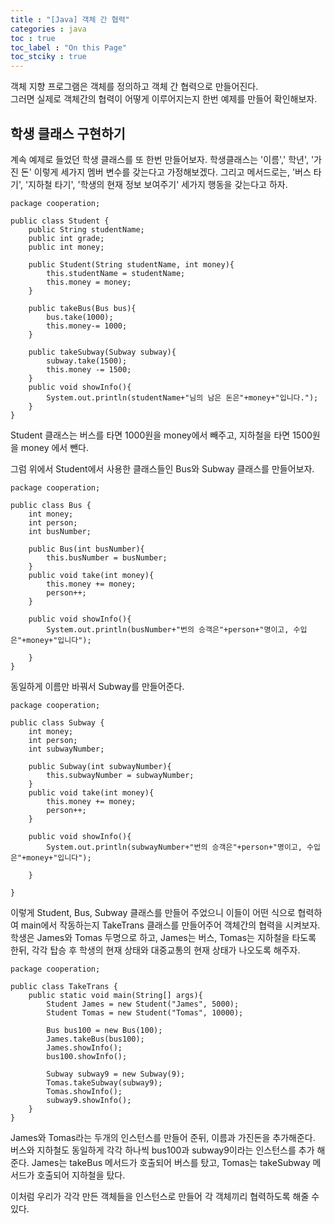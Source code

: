 ```yaml
---
title : "[Java] 객체 간 협력"
categories : java
toc : true
toc_label : "On this Page"
toc_stciky : true
---
```

객체 지향 프로그램은 객체를 정의하고 객체 간 협력으로 만들어진다.    
그러면 실제로 객체간의 협력이 어떻게 이루어지는지 한번 예제를 만들어 확인해보자.   

## 학생 클래스 구현하기
계속 예제로 들었던 학생 클래스를 또 한번 만들어보자. 학생클래스는 '이름',' 학년', '가진 돈' 이렇게 세가지 멤버 변수를 갖는다고 가정해보겠다. 그리고 메서드로는, '버스 타기', '지하철 타기', '학생의 현재 정보 보여주기' 세가지 행동을 갖는다고 하자.
```
package cooperation;

public class Student {
    public String studentName;
    public int grade;
    public int money;

    public Student(String studentName, int money){
        this.studentName = studentName;
        this.money = money;
    }

    public takeBus(Bus bus){
        bus.take(1000);
        this.money-= 1000;
    }

    public takeSubway(Subway subway){
        subway.take(1500);
        this.money -= 1500;
    }
    public void showInfo(){
        System.out.println(studentName+"님의 남은 돈은"+money+"입니다.");
    }
}
```
Student 클래스는 버스를 타면 1000원을 money에서 빼주고, 지하철을 타면 1500원을 money 에서 뺀다.

그럼 위에서 Student에서 사용한 클래스들인 Bus와 Subway 클래스를 만들어보자.
```
package cooperation;

public class Bus {
    int money;
    int person;
    int busNumber;

    public Bus(int busNumber){
        this.busNumber = busNumber;
    }
    public void take(int money){
        this.money += money;
        person++;
    }

    public void showInfo(){
        System.out.println(busNumber+"번의 승객은"+person+"명이고, 수입은"+money+"입니다");

    }
}
```
동일하게 이름만 바꿔서 Subway를 만들어준다.
```
package cooperation;

public class Subway {
    int money;
    int person;
    int subwayNumber;

    public Subway(int subwayNumber){
        this.subwayNumber = subwayNumber;
    }
    public void take(int money){
        this.money += money;
        person++;
    }

    public void showInfo(){
        System.out.println(subwayNumber+"번의 승객은"+person+"명이고, 수입은"+money+"입니다");

    }

}
```
이렇게 Student, Bus, Subway 클래스를 만들어 주었으니 이들이 어떤 식으로 협력하여 main에서 작동하는지 TakeTrans 클래스를 만들어주어 객체간의 협력을 시켜보자.   
학생은 James와 Tomas 두명으로 하고, James는 버스, Tomas는 지하철을 타도록 한뒤, 각각 탑승 후 학생의 현재 상태와 대중교통의 현재 상태가 나오도록 해주자.
```
package cooperation;

public class TakeTrans {
    public static void main(String[] args){
        Student James = new Student("James", 5000);
        Student Tomas = new Student("Tomas", 10000);

        Bus bus100 = new Bus(100);
        James.takeBus(bus100);
        James.showInfo();
        bus100.showInfo();

        Subway subway9 = new Subway(9);
        Tomas.takeSubway(subway9);
        Tomas.showInfo();
        subway9.showInfo();
    }
}
```
James와 Tomas라는 두개의 인스턴스를 만들어 준뒤, 이름과 가진돈을 추가해준다.     
버스와 지하철도 동일하게 각각 하나씩 bus100과 subway9이라는 인스턴스를 추가 해준다.
James는 takeBus 메서드가 호출되어 버스를 탔고, Tomas는 takeSubway 메서드가 호출되어 지하철을 탔다.

이처럼 우리가 각각 만든 객체들을 인스턴스로 만들어 각 객체끼리 협력하도록 해줄 수 있다.


